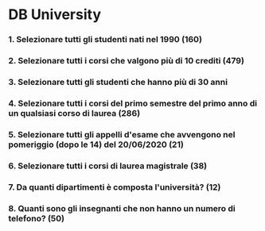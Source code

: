 # DB University


### 1. Selezionare tutti gli studenti nati nel 1990 (160)



### 2. Selezionare tutti i corsi che valgono più di 10 crediti (479)



### 3. Selezionare tutti gli studenti che hanno più di 30 anni



### 4. Selezionare tutti i corsi del primo semestre del primo anno di un qualsiasi corso di laurea (286)



### 5. Selezionare tutti gli appelli d'esame che avvengono nel pomeriggio (dopo le 14) del 20/06/2020 (21)



### 6. Selezionare tutti i corsi di laurea magistrale (38)



### 7. Da quanti dipartimenti è composta l'università? (12)



### 8. Quanti sono gli insegnanti che non hanno un numero di telefono? (50)

